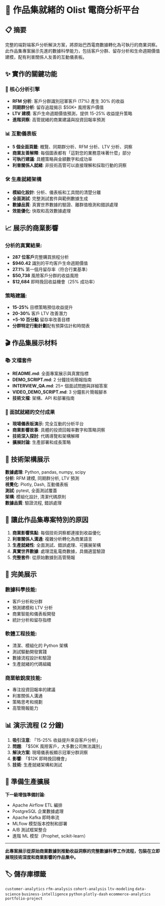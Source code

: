 # 🎯 作品集就緒的 Olist 電商分析平台

## 📋 摘要
完整的端對端客戶分析解決方案，將原始巴西電商數據轉化為可執行的商業洞察。此作品集專案展示先進的數據科學能力，包括客戶分群、留存分析和生命週期價值建模，配有利害關係人友善的互動儀表板。

## ✨ 實作的關鍵功能

### 🎯 核心分析引擎
- **RFM 分析**: 客戶分群識別冠軍客戶 (17%) 產生 30% 的收益
- **同期群分析**: 留存追蹤揭示 $50K+ 風險客戶價值
- **LTV 建模**: 客戶生命週期價值預測，提供 15-25% 收益提升策略
- **進階洞察**: 高管就緒的商業建議與投資回報率預測

### 📊 互動儀表板
- **5 個全面頁籤**: 概覽、同期群分析、RFM 分析、LTV 分析、洞察
- **商業友善解釋**: 每個圖表都有「這對您的業務意味著什麼」部分
- **可執行建議**: 具體策略與金額數字和成功率
- **利害關係人就緒**: 非技術高管可以直接理解和採取行動的洞察

### 🛠️ 生產就緒架構
- **模組化設計**: 分析、儀表板和工具間的清楚分離
- **全面測試**: 完整測試套件與範例數據生成
- **數據品質**: 真實世界數據的驗證、離群值檢測和錯誤處理
- **效能優化**: 快取和高效數據處理

## 📈 展示的商業影響

### 分析的真實結果:
- **287 位客戶**完整購買旅程分析
- **$940.42** 識別的平均客戶生命週期價值
- **27.1%** 第一個月留存率（符合行業基準）
- **$50,738** 風險客戶分群的收益風險
- **$12,684** 即時挽回收益機會（25% 成功率）

### 策略建議:
- **15-25%** 目標策略預估收益提升
- **20-30%** 客戶 LTV 改善潛力
- **+5-10 百分點** 留存率改善目標
- **分群特定行動計劃**配有預算估計和時間表

## 🎬 作品集展示材料

### 📚 文檔套件
- **README.md**: 全面專案展示與真實指標
- **DEMO_SCRIPT.md**: 2 分鐘技術簡報指南
- **INTERVIEW_QA.md**: 25+ 個面試問題與詳細答案
- **VIDEO_DEMO_SCRIPT.md**: 3 分鐘影片簡報腳本
- **技術文檔**: 架構、API 和部署指南

### 🎯 面試就緒的交付成果
- **現場儀表板演示**: 完全互動的分析平台
- **商業影響故事**: 具體的投資回報率數字和策略洞察
- **技術深入探討**: 代碼導覽和架構解釋
- **擴展討論**: 生產部署和成長策略

## 🔧 技術架構展示

**數據處理**: Python, pandas, numpy, scipy  
**分析**: RFM 建模, 同期群分析, LTV 預測  
**視覺化**: Plotly, Dash, 互動儀表板  
**測試**: pytest, 全面測試覆蓋  
**架構**: 模組化設計, 清潔代碼原則  
**數據品質**: 驗證流程, 錯誤處理  

## 🚀 讓此作品集專案特別的原因

1. **商業影響焦點**: 每個技術洞察都連接到收益優化
2. **利害關係人溝通**: 複雜分析轉化為商業語言
3. **生產就緒性**: 全面測試、錯誤處理、可擴展架構
4. **真實世界數據**: 處理混亂電商數據，具備適當驗證
5. **完整套件**: 從原始數據到高管簡報

## 🎯 完美展示

### 數據科學技能:
- 客戶分析和分群
- 預測建模和 LTV 分析
- 商業智能和儀表板開發
- 統計分析和留存指標

### 軟體工程技能:
- 清潔、模組化的 Python 架構
- 測試驅動開發實踐
- 數據流程設計和驗證
- 生產就緒的代碼組織

### 商業敏銳度技能:
- 專注投資回報率的建議
- 利害關係人溝通
- 策略思考和規劃
- 高管簡報能力

## 📊 演示流程 (2 分鐘)
1. **吸引注意**: 「15-25% 收益提升來自客戶分析」
2. **問題**: 「$50K 風險客戶，大多數公司無法識別」
3. **解決方案**: 現場儀表板顯示冠軍分群洞察
4. **影響**: 「$12K 即時挽回機會」
5. **技術**: 生產就緒架構和測試

## 🎪 準備生產擴展

**下一級增強準備討論:**
- Apache Airflow ETL 編排
- PostgreSQL 企業數據處理
- Apache Kafka 即時串流
- MLflow 模型版本控制和部署
- A/B 測試框架整合
- 進階 ML 模型（Prophet, scikit-learn）

---

**此專案展示從原始商業數據到推動收益洞察的完整數據科學工作流程，包裝在立即展現技術深度和商業影響的作品集中。**

## 🏷️ 儲存庫標籤
`customer-analytics` `rfm-analysis` `cohort-analysis` `ltv-modeling` `data-science` `business-intelligence` `python` `plotly-dash` `ecommerce-analytics` `portfolio-project`